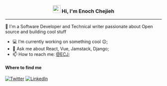<h3 align="center">
  <img src="https://media.giphy.com/media/hvRJCLFzcasrR4ia7z/giphy.gif" width="25px"> Hi, I'm Enoch Chejieh
</h3>

<hr>

🚀 I'm a Software Developer and Technical writer passionate about Open source and building cool stuff 

- 💻 I’m currently working on something cool :wink:;
- 💬 Ask me about React, Vue, Jamstack, Django;
- 📫 How to reach me: [@ECJ](https://twitter.com/EnochChejieh);

<h4>Where to find me</h4>

<a href="https://twitter.com/EnochChejieh" target="_blank"><img alt="Twitter" src="https://img.shields.io/badge/twitter-%231DA1F2.svg?&style=for-the-badge&logo=twitter&logoColor=white" /></a> 
<a href="https://www.linkedin.com/in/enoch-chejieh-a39652155/" target="_blank"><img alt="LinkedIn" src="https://img.shields.io/badge/linkedin-%230077B5.svg?&style=for-the-badge&logo=linkedin&logoColor=white" /></a>
